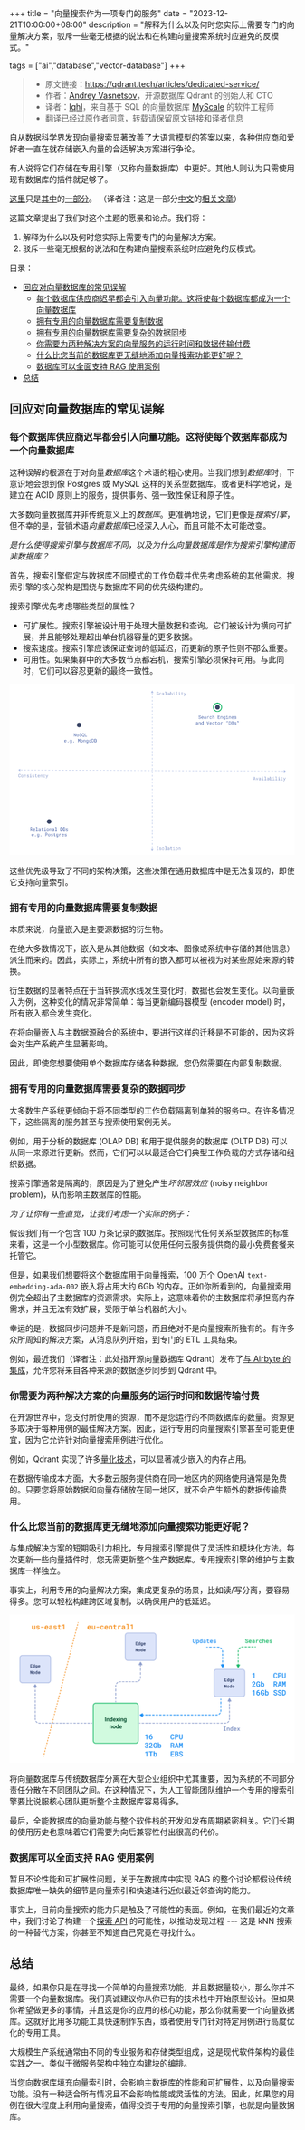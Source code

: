+++
title = "向量搜索作为一项专门的服务"
date = "2023-12-21T10:00:00+08:00"
description = "解释为什么以及何时您实际上需要专门的向量解决方案，驳斥一些毫无根据的说法和在构建向量搜索系统时应避免的反模式。"

tags = ["ai","database","vector-database"]
+++

> - 原文链接：<https://qdrant.tech/articles/dedicated-service/>
> - 作者：[Andrey Vasnetsov](https://vasnetsov.com/)，开源数据库 Qdrant 的创始人和 CTO
> - 译者：[lqhl](https://lqhl.me)，来自基于 SQL 的向量数据库 [MyScale](https://myscale.com/) 的软件工程师
> - 翻译已经过原作者同意，转载请保留原文链接和译者信息

自从数据科学界发现向量搜索显著改善了大语言模型的答案以来，各种供应商和爱好者一直在就存储嵌入向量的合适解决方案进行争论。

有人说将它们存储在专用引擎（又称向量数据库）中更好。其他人则认为只需使用现有数据库的插件就足够了。

[这里](https://nextword.substack.com/p/vector-database-is-not-a-separate)只是[其中](https://stackoverflow.blog/2023/09/20/do-you-need-a-specialized-vector-database-to-implement-vector-search-well/)的[一部分](https://www.singlestore.com/blog/why-your-vector-database-should-not-be-a-vector-database/)。
（译者注：这是一部分[中文](https://vonng.com/cn/blog/db/svdb-is-dead/)的[相关文章](http://gaocegege.com/Blog/vector)）

这篇文章提出了我们对这个主题的愿景和论点。我们将：

1. 解释为什么以及何时您实际上需要专门的向量解决方案。
2. 驳斥一些毫无根据的说法和在构建向量搜索系统时应避免的反模式。

目录：

- [回应对向量数据库的常见误解](#回应对向量数据库的常见误解)
  - [每个数据库供应商迟早都会引入向量功能。这将使每个数据库都成为一个向量数据库](#每个数据库供应商迟早都会引入向量功能这将使每个数据库都成为一个向量数据库)
  - [拥有专用的向量数据库需要复制数据](#拥有专用的向量数据库需要复制数据)
  - [拥有专用的向量数据库需要复杂的数据同步](#拥有专用的向量数据库需要复杂的数据同步)
  - [你需要为两种解决方案的向量服务的运行时间和数据传输付费](#你需要为两种解决方案的向量服务的运行时间和数据传输付费)
  - [什么比您当前的数据库更无缝地添加向量搜索功能更好呢？](#什么比您当前的数据库更无缝地添加向量搜索功能更好呢)
  - [数据库可以全面支持 RAG 使用案例](#数据库可以全面支持-rag-使用案例)
- [总结](#总结)

## 回应对向量数据库的常见误解

### 每个数据库供应商迟早都会引入向量功能。这将使每个数据库都成为一个向量数据库

这种误解的根源在于对向量*数据库*这个术语的粗心使用。当我们想到*数据库*时，下意识地会想到像 Postgres 或 MySQL 这样的关系型数据库。或者更科学地说，是建立在 ACID 原则上的服务，提供事务、强一致性保证和原子性。

大多数向量数据库并非传统意义上的*数据库*。更准确地说，它们更像是*搜索引擎*，但不幸的是，营销术语*向量数据库*已经深入人心，而且可能不太可能改变。

*是什么使得搜索引擎与数据库不同，以及为什么向量数据库是作为搜索引擎构建而非数据库？*

首先，搜索引擎假定与数据库不同模式的工作负载并优先考虑系统的其他需求。搜索引擎的核心架构是围绕与数据库不同的优先级构建的。

搜索引擎优先考虑哪些类型的属性？

- 可扩展性。搜索引擎被设计用于处理大量数据和查询。它们被设计为横向可扩展，并且能够处理超出单台机器容量的更多数据。
- 搜索速度。搜索引擎应该保证查询的低延迟，而更新的原子性则不那么重要。
- 可用性。如果集群中的大多数节点都宕机，搜索引擎必须保持可用。与此同时，它们可以容忍更新的最终一致性。

![数据库保障罗盘](2023-12-21-10-00-24.png)

这些优先级导致了不同的架构决策，这些决策在通用数据库中是无法复现的，即使它支持向量索引。

### 拥有专用的向量数据库需要复制数据

本质来说，向量嵌入是主要源数据的衍生物。

在绝大多数情况下，嵌入是从其他数据（如文本、图像或系统中存储的其他信息）派生而来的。因此，实际上，系统中所有的嵌入都可以被视为对某些原始来源的转换。

衍生数据的显著特点在于当转换流水线发生变化时，数据也会发生变化。以向量嵌入为例，这种变化的情况非常简单：每当更新编码器模型 (encoder model) 时，所有嵌入都会发生变化。

在将向量嵌入与主数据源融合的系统中，要进行这样的迁移是不可能的，因为这将会对生产系统产生显著影响。

因此，即使您想要使用单个数据库存储各种数据，您仍然需要在内部复制数据。

### 拥有专用的向量数据库需要复杂的数据同步

大多数生产系统更倾向于将不同类型的工作负载隔离到单独的服务中。在许多情况下，这些隔离的服务甚至与搜索使用案例无关。

例如，用于分析的数据库 (OLAP DB) 和用于提供服务的数据库 (OLTP DB) 可以从同一来源进行更新。然而，它们可以以最适合它们典型工作负载的方式存储和组织数据。

搜索引擎通常是隔离的，原因是为了避免产生*坏邻居效应* (noisy neighbor problem)，从而影响主数据库的性能。

*为了让你有一些直觉，让我们考虑一个实际的例子：*

假设我们有一个包含 100 万条记录的数据库。按照现代任何关系型数据库的标准来看，这是一个小型数据库。你可能可以使用任何云服务提供商的最小免费套餐来托管它。

但是，如果我们想要将这个数据库用于向量搜索，100 万个 OpenAI `text-embedding-ada-002` 嵌入将占用大约 6Gb 的内存。正如你所看到的，向量搜索用例完全超出了主数据库的资源需求。实际上，这意味着你的主数据库将承担高内存需求，并且无法有效扩展，受限于单台机器的大小。

幸运的是，数据同步问题并不是新问题，而且绝对不是向量搜索所独有的。有许多众所周知的解决方案，从消息队列开始，到专门的 ETL 工具结束。

例如，最近我们（译者注：此处指开源向量数据库 Qdrant）发布了[与 Airbyte 的集成](https://qdrant.tech/documentation/frameworks/airbyte/)，允许您将来自各种来源的数据逐步同步到 Qdrant 中。

### 你需要为两种解决方案的向量服务的运行时间和数据传输付费

在开源世界中，您支付所使用的资源，而不是您运行的不同数据库的数量。资源更多取决于每种用例的最佳解决方案。因此，运行专用的向量搜索引擎甚至可能更便宜，因为它允许针对向量搜索用例进行优化。

例如，Qdrant 实现了许多[量化技术](https://qdrant.tech/articles/dedicated-service/documentation/guides/quantization/)，可以显著减少嵌入的内存占用。

在数据传输成本方面，大多数云服务提供商在同一地区内的网络使用通常是免费的。只要您将原始数据和向量存储放在同一地区，就不会产生额外的数据传输费用。

### 什么比您当前的数据库更无缝地添加向量搜索功能更好呢？

与集成解决方案的短期吸引力相比，专用搜索引擎提供了灵活性和模块化方法。每次更新一些向量插件时，您无需更新整个生产数据库。专用搜索引擎的维护与主数据库一样独立。

事实上，利用专用的向量解决方案，集成更复杂的场景，比如读/写分离，要容易得多。您可以轻松构建跨区域复制，以确保用户的低延迟。

![读写分离 + 跨区部署](image.png)

将向量数据库与传统数据库分离在大型企业组织中尤其重要，因为系统的不同部分责任分散在不同团队之间。在这种情况下，为人工智能团队维护一个专用的搜索引擎要比说服核心团队更新整个主数据库容易得多。

最后，全能数据库的向量功能与整个软件栈的开发和发布周期紧密相关。它们长期的使用历史也意味着它们需要为向后兼容性付出很高的代价。

### 数据库可以全面支持 RAG 使用案例

暂且不论性能和可扩展性问题，关于在数据库中实现 RAG 的整个讨论都假设传统数据库唯一缺失的细节是向量索引和快速进行近似最近邻查询的能力。

事实上，目前向量搜索的能力只是触及了可能性的表面。例如，在我们最近的文章中，我们讨论了构建一个[探索 API](https://qdrant.tech/articles/vector-similarity-beyond-search/) 的可能性，以推动发现过程 --- 这是 kNN 搜索的一种替代方案，你甚至不知道自己究竟在寻找什么。

## 总结

最终，如果你只是在寻找一个简单的向量搜索功能，并且数据量较小，那么你并不需要一个向量数据库。我们真诚建议你从你已有的技术栈中开始原型设计。但如果你希望做更多的事情，并且这是你的应用的核心功能，那么你就需要一个向量数据库。这就好比用多功能工具快速制作东西，或者使用专门针对特定用例进行高度优化的专用工具。

大规模生产系统通常由不同的专业服务和存储类型组成，这是现代软件架构的最佳实践之一。类似于微服务架构中独立构建块的编排。

当您向数据库填充向量索引时，会影响主数据库的性能和可扩展性，以及向量搜索功能。没有一种适合所有情况且不会影响性能或灵活性的方法。因此，如果您的用例在很大程度上利用向量搜索，值得投资于专用的向量搜索引擎，也就是向量数据库。

